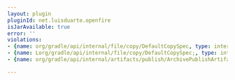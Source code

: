 ```yaml
---
layout: plugin
pluginId: net.luisduarte.openfire
isJarAvailable: true
error: ''
violations:
- {name: org/gradle/api/internal/file/copy/DefaultCopySpec, type: internal-api-usage}
- {name: Lorg/gradle/api/internal/file/copy/DefaultCopySpec;, type: internal-api-usage}
- {name: org/gradle/api/internal/artifacts/publish/ArchivePublishArtifact, type: internal-api-usage}

---
```

